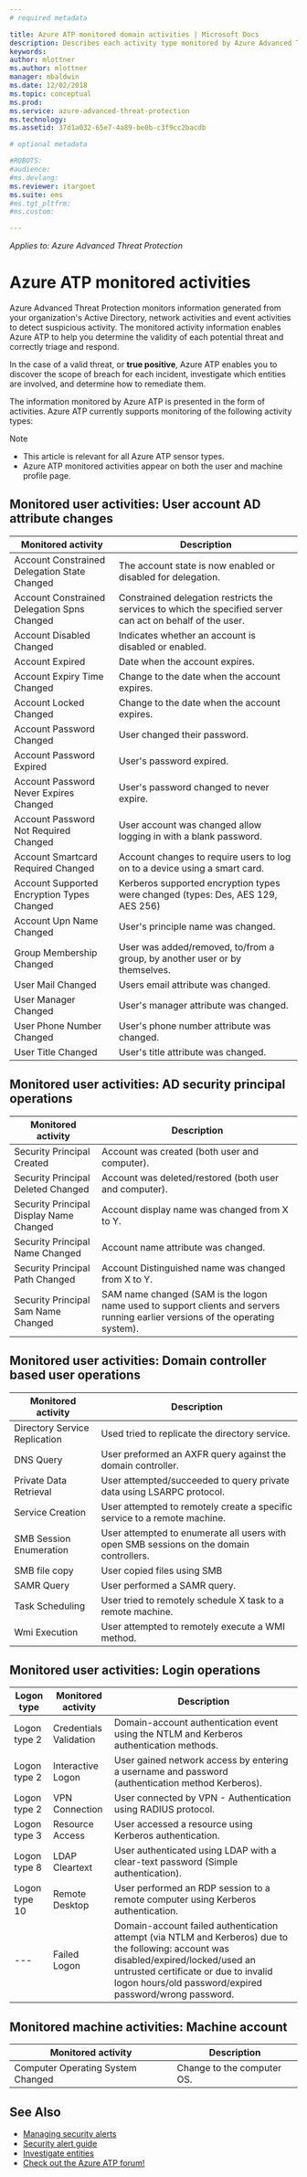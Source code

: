 ```yaml
---
# required metadata

title: Azure ATP monitored domain activities | Microsoft Docs
description: Describes each activity type monitored by Azure Advanced Threat Protection
keywords:
author: mlottner
ms.author: mlottner
manager: mbaldwin
ms.date: 12/02/2018
ms.topic: conceptual
ms.prod:
ms.service: azure-advanced-threat-protection
ms.technology:
ms.assetid: 37d1a032-65e7-4a89-be0b-c3f9cc2bacdb

# optional metadata

#ROBOTS:
#audience:
#ms.devlang:
ms.reviewer: itargoet
ms.suite: ems
#ms.tgt_pltfrm:
#ms.custom:

---
```


*Applies to: Azure Advanced Threat Protection*



# Azure ATP monitored activities

Azure Advanced Threat Protection monitors information generated from your organization's Active Directory, network activities and event activities to detect suspicious activity. The monitored activity information enables Azure ATP to help you determine the validity of each potential threat and correctly triage and respond. 

In the case of a valid threat, or **true positive**, Azure ATP enables you to discover the scope of breach for each incident, investigate which entities are involved, and determine how to remediate them.

The information monitored by Azure ATP is presented in the form of activities. Azure ATP currently supports monitoring of the following activity types:

> [!NOTE] 
> - This article is relevant for all Azure ATP sensor types.
>- Azure ATP monitored activities appear on both the user and machine profile page. 
 

## Monitored user activities: User account AD attribute changes

|Monitored activity|Description|
|---------------------|------------------|
|Account Constrained Delegation State Changed |The account state is now enabled or disabled for delegation.|
|Account Constrained Delegation Spns Changed | Constrained delegation restricts the services to which the specified server can act on behalf of the user.|
|Account Disabled Changed |Indicates whether an account is disabled or enabled.|
|Account Expired|Date when the account expires.|
|Account Expiry Time Changed |Change to the date when the account expires.|
|Account Locked Changed|Change to the date when the account expires.|
|Account Password Changed|User changed their password.|
|Account Password Expired |User's password expired.|
|Account Password Never Expires Changed |User's password changed to never expire.|
|Account Password Not Required Changed |User account was changed allow logging in with a blank password.|
|Account Smartcard Required Changed  |Account changes to require users to log on to a device using a smart card.|
|Account Supported Encryption Types Changed |Kerberos supported encryption types were changed (types: Des, AES 129, AES 256)|
|Account Upn Name Changed  |User's principle name was changed.|
|Group Membership Changed  |User was added/removed, to/from a group, by another user or by themselves.|
|User Mail Changed|Users email attribute was changed.|
|User Manager Changed|User's manager attribute was changed.|
|User Phone Number Changed|User's phone number attribute was changed.|
|User Title Changed |User's title attribute was changed.|

## Monitored user activities: AD security principal operations

|Monitored activity|Description|
|---------------------|------------------|
|Security Principal Created |Account was created (both user and computer).|
|Security Principal Deleted Changed  |Account was deleted/restored (both user and computer).|
|Security Principal Display Name Changed   |Account display name was changed from X to Y.|
|Security Principal Name Changed  |Account name attribute was changed.|
|Security Principal Path Changed  |Account Distinguished name was changed from X to Y.|
|Security Principal Sam Name Changed |SAM name changed (SAM is the logon name used to support clients and servers running earlier versions of the operating system).|

## Monitored user activities: Domain controller based user operations

|Monitored activity|Description|
|---------------------|------------------|
|Directory Service Replication  |Used tried to replicate the directory service.|
|DNS Query  |User preformed an AXFR query against the domain controller.|
|Private Data Retrieval  |User attempted/succeeded to query private data using LSARPC protocol.|
|Service Creation   |User attempted to remotely create a specific service to a remote machine.|
|SMB Session Enumeration   |User attempted to enumerate all users with open SMB sessions on the domain controllers.|
|SMB file copy| User copied files using SMB|
|SAMR Query   |User performed a SAMR query.|
|Task Scheduling  |User tried to remotely schedule X task to a remote machine.|
|Wmi Execution  |User attempted to remotely execute a WMI method.|

## Monitored user activities: Login operations

|Logon type|Monitored activity|Description|
|---------------------|---------------------|------------------|
|Logon type 2|Credentials Validation  |Domain-account authentication event using the NTLM and Kerberos authentication methods.|
|Logon type 2|Interactive Logon  |User gained network access by entering a username and password (authentication method Kerberos).|
|Logon type 2|VPN Connection   |User connected by VPN - Authentication using RADIUS protocol.|
|Logon type 3|Resource Access  |User accessed a resource using Kerberos authentication.|
|Logon type 8|LDAP Cleartext  |User authenticated using LDAP with a clear-text password (Simple authentication).|
|Logon type 10|Remote Desktop |User performed an RDP session to a remote computer using Kerberos authentication.|
| --- |Failed Logon |Domain-account failed authentication attempt (via NTLM and Kerberos) due to the following: account was disabled/expired/locked/used an untrusted certificate or due to invalid logon hours/old password/expired password/wrong password.|


## Monitored machine activities: Machine account

|Monitored activity|Description|
|---------------------|------------------|
|Computer Operating System Changed|Change to the computer OS.


## See Also
- [Managing security alerts](working-with-suspicious-activities.md)
- [Security alert guide](suspicious-activity-guide.md)
- [Investigate entities](investigate-entity.md)
- [Check out the Azure ATP forum!](https://aka.ms/azureatpcommunity)
